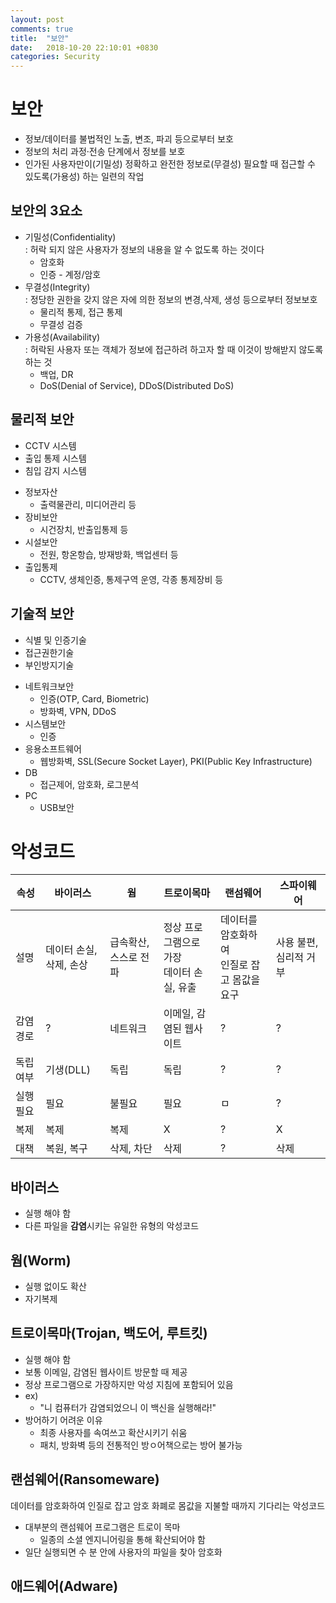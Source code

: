 ```yaml
---
layout: post
comments: true
title:  "보안"
date:   2018-10-20 22:10:01 +0830
categories: Security
---
```

 
# 보안
- 정보/데이터를 불법적인 노출, 변조, 파괴 등으로부터 보호 
- 정보의 처리 과정·전송 단계에서 정보를 보호
- 인가된 사용자만이(기밀성) 정확하고 완전한 정보로(무결성) 필요할 때 접근할 수 있도록(가용성) 하는 일련의 작업
## 보안의 3요소
- 기밀성(Confidentiality)  
\: 허락 되지 않은 사용자가 정보의 내용을 알 수 없도록 하는 것이다
    - 암호화
    - 인증 - 계정/암호
- 무결성(Integrity)  
\: 정당한 권한을 갖지 않은 자에 의한 정보의 변경,삭제, 생성 등으로부터 정보보호
    - 물리적 통제, 접근 통제
    - 무결성 검증
- 가용성(Availability)  
\: 허락된 사용자 또는 객체가 정보에 접근하려 하고자 할 때 이것이 방해받지 않도록 하는 것
    - 백업, DR
    - DoS(Denial of Service), DDoS(Distributed DoS)

## 물리적 보안
- CCTV 시스템
- 출입 통제 시스템
- 침입 감지 시스템 

* 정보자산 
    * 출력물관리, 미디어관리 등
* 장비보안
    * 시건장치, 반출입통제 등
* 시설보안
    * 전원, 항온항습, 방재방화, 백업센터 등
* 출입통제
    * CCTV, 생체인증, 통제구역 운영, 각종 통제장비 등

## 기술적 보안
- 식별 및 인증기술
- 접근권한기술
- 부인방지기술

* 네트워크보안
    * 인증(OTP, Card, Biometric)
    * 방화벽, VPN, DDoS
* 시스템보안
    * 인증
* 응용소프트웨어
    * 웹방화벽, SSL(Secure Socket Layer), PKI(Public Key Infrastructure)
* DB
    * 접근제어, 암호화, 로그분석
* PC
    * USB보안

# 악성코드
| 속성 | 바이러스 | 웜 | 트로이목마 | 랜섬웨어 | 스파이웨어 |
|------|---------|----|-----------|---------|-----------|
| 설명 | 데이터 손실, 삭제, 손상 | 급속확산, 스스로 전파 | 정상 프로그램으로 가장<br>데이터 손실, 유출 | 데이터를 암호화하여<br> 인질로 잡고 몸값을 요구 | 사용 불편, 심리적 거부 |
| 감염경로 | ? | 네트워크 | 이메일, 감염된 웹사이트 | ? | ? | 
| 독립여부 | 기생(DLL) | 독립 | 독립 | ? | ? | 
| 실행필요 | 필요 | 불필요 | 필요 | ㅁ | ? | 
| 복제 | 복제 | 복제 | X | ? | X | 
| 대책 | 복원, 복구 | 삭제, 차단 | 삭제 | ? | 삭제 | 

## 바이러스
- 실행 해야 함
- 다른 파일을 **감염**시키는 유일한 유형의 악성코드

## 웜(Worm)
- 실행 없이도 확산
- 자기복제

## 트로이목마(Trojan, 백도어, 루트킷)
- 실행 해야 함
- 보통 이메일, 감염된 웹사이트 방문할 때 제공
- 정상 프로그램으로 가장하지만 악성 지침에 포함되어 있음
- ex) 
    - "니 컴퓨터가 감염되었으니 이 백신을 실행해라!"
- 방어하기 어려운 이유
    - 최종 사용자를 속여쓰고 확산시키기 쉬움
    - 패치, 방화벽 등의 전통적인 방ㅇ어책으로는 방어 불가능

## 랜섬웨어(Ransomeware)
데이터를 암호화하여 인질로 잡고 암호 화폐로 몸값을 지불할 때까지 기다리는 악성코드
- 대부분의 랜섬웨어 프로그램은 트로이 목마
    - 일종의 소셜 엔지니어링을 통해 확산되어야 함
- 일단 실행되면 수 분 안에 사용자의 파일을 찾아 암호화

## 애드웨어(Adware)
